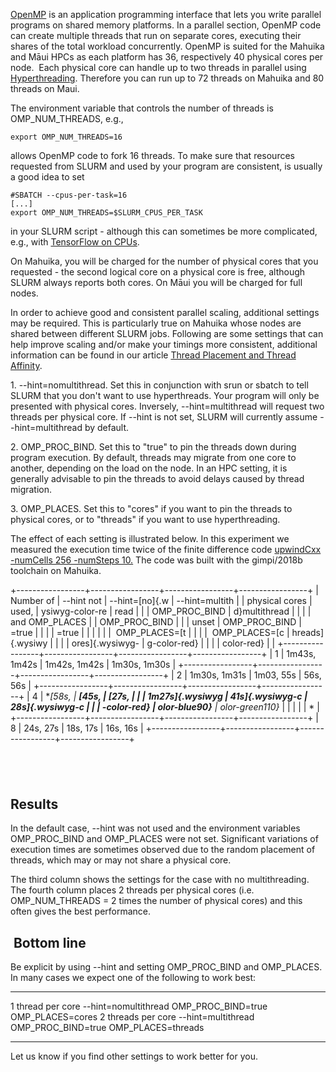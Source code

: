 [OpenMP](https://en.wikipedia.org/wiki/OpenMP) is an application
programming interface that lets you write parallel programs on shared
memory platforms. In a parallel section, OpenMP code can create multiple
threads that run on separate cores, executing their shares of the total
workload concurrently. OpenMP is suited for the Mahuika and Māui HPCs as
each platform has 36, respectively 40 physical cores per node.  Each
physical core can handle up to two threads in parallel using
[Hyperthreading](https://support.nesi.org.nz/hc/en-gb/articles/360000568236).
Therefore you can run up to 72 threads on Mahuika and 80 threads on
Maui. 

The environment variable that controls the number of threads is
OMP\_NUM\_THREADS, e.g.,

    export OMP_NUM_THREADS=16

allows OpenMP code to fork 16 threads. To make sure that resources
requested from SLURM and used by your program are consistent, is usually
a good idea to set

    #SBATCH --cpus-per-task=16
    [...]
    export OMP_NUM_THREADS=$SLURM_CPUS_PER_TASK

in your SLURM script - although this can sometimes be more complicated,
e.g., with [TensorFlow on
CPUs](https://support.nesi.org.nz/hc/en-gb/articles/360000997675).

On Mahuika, you will be charged for the number of physical cores that
you requested - the second logical core on a physical core is free,
although SLURM always reports both cores. On Māui you will be charged
for full nodes.

In order to achieve good and consistent parallel scaling, additional
settings may be required. This is particularly true on Mahuika whose
nodes are shared between different SLURM jobs. Following are some
settings that can help improve scaling and/or make your timings more
consistent, additional information can be found in our article [Thread
Placement and Thread
Affinity](https://support.nesi.org.nz/hc/en-gb/articles/360000995575).

1\. \--hint=nomultithread. Set this in conjunction with srun or sbatch to
tell SLURM that you don\'t want to use hyperthreads. Your program will
only be presented with physical cores. Inversely, \--hint=multithread
will request two threads per physical core. If \--hint is not set, SLURM
will currently assume \--hint=multithread by default.

2\. OMP\_PROC\_BIND. Set this to \"true\" to pin the threads down during
program execution. By default, threads may migrate from one core to
another, depending on the load on the node. In an HPC setting, it is
generally advisable to pin the threads to avoid delays caused by thread
migration.

3\. OMP\_PLACES. Set this to \"cores\" if you want to pin the threads to
physical cores, or to \"threads\" if you want to use hyperthreading. 

The effect of each setting is illustrated below. In this experiment we
measured the execution time twice of the finite difference
code [upwindCxx -numCells 256 -numSteps
10.](https://github.com/pletzer/fidibench) The code was built with the
gimpi/2018b toolchain on Mahuika.

+-----------------+-----------------+-----------------+-----------------+
| Number of       | \--hint not     | \--hint=[no]{.w | \--hint=multith |
| physical cores  | used,           | ysiwyg-color-re | read            |
|                 | OMP\_PROC\_BIND | d}multithread   |                 |
|                 | and OMP\_PLACES |                 | OMP\_PROC\_BIND |
|                 | unset           | OMP\_PROC\_BIND | =true           |
|                 |                 | =true           |                 |
|                 |                 |                 |  OMP\_PLACES=[t |
|                 |                 |  OMP\_PLACES=[c | hreads]{.wysiwy |
|                 |                 | ores]{.wysiwyg- | g-color-red}    |
|                 |                 | color-red}      |                 |
+-----------------+-----------------+-----------------+-----------------+
| 1               | 1m43s, 1m42s    | 1m42s, 1m42s    | 1m30s, 1m30s    |
+-----------------+-----------------+-----------------+-----------------+
| 2               | 1m30s, 1m31s    | 1m03, 55s       | 56s, 56s        |
+-----------------+-----------------+-----------------+-----------------+
| 4               | **[58s,         | **[45s,         | **[27s,         |
|                 | 1m27s]{.wysiwyg | 41s]{.wysiwyg-c | 28s]{.wysiwyg-c |
|                 | -color-red}**   | olor-blue90}**  | olor-green110}* |
|                 |                 |                 | *               |
+-----------------+-----------------+-----------------+-----------------+
| 8               | 24s, 27s        | 18s, 17s        | 16s, 16s        |
+-----------------+-----------------+-----------------+-----------------+

 
-

Results
-------

In the default case, \--hint was not used and the environment variables
OMP\_PROC\_BIND and OMP\_PLACES were not set. Significant variations of
execution times are sometimes observed due to the random placement of
threads, which may or may not share a physical core. 

The third column shows the settings for the case with no multithreading.
The fourth column places 2 threads per physical cores (i.e.
OMP\_NUM\_THREADS = 2 times the number of physical cores) and this often
gives the best performance.

 Bottom line
------------

Be explicit by using \--hint and setting OMP\_PROC\_BIND and
OMP\_PLACES. In many cases we expect one of the following to work best:

  -------------------- ----------------------- ---------------------- ---------------------
  1 thread per core    \--hint=nomultithread   OMP\_PROC\_BIND=true   OMP\_PLACES=cores
  2 threads per core   \--hint=multithread     OMP\_PROC\_BIND=true   OMP\_PLACES=threads
  -------------------- ----------------------- ---------------------- ---------------------

Let us know if you find other settings to work better for you.
